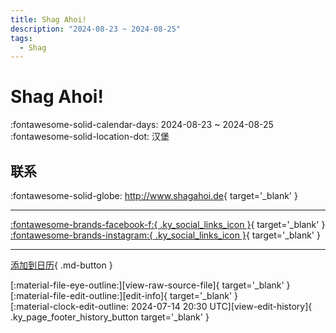 ```yaml
---
title: Shag Ahoi!
description: "2024-08-23 ~ 2024-08-25"
tags:
  - Shag
---
```


# Shag Ahoi! 

:fontawesome-solid-calendar-days: 2024-08-23 ~ 2024-08-25  
:fontawesome-solid-location-dot: 汉堡  

## 联系

:fontawesome-solid-globe: <http://www.shagahoi.de>{ target='_blank' }  

---

 [:fontawesome-brands-facebook-f:{ .ky_social_links_icon }](https://www.facebook.com/events/857974265871518){ target='_blank' } [:fontawesome-brands-instagram:{ .ky_social_links_icon }](https://instagram.com/shagahoi_hamburg){ target='_blank' }

---

[添加到日历](https://swing.news/ics/zh-Hans/2024/de/shag-ahoi-2024.ics){ .md-button }

<div class="ky_page_footer" markdown>
<div class="ky_page_footer_trailing" markdown="span">
[:material-file-eye-outline:][view-raw-source-file]{ target='_blank' }
[:material-file-edit-outline:][edit-info]{ target='_blank' }
</div>
<div class="ky_page_footer_leading" markdown="span">
[:material-clock-edit-outline: 2024-07-14 20:30 UTC][view-edit-history]{ .ky_page_footer_history_button target='_blank' }
</div>
</div>

[view-raw-source-file]: https://github.com/swingdance/events/blob/main/2024/de/shag-ahoi-2024.json "查看原始源文件"
[edit-info]: https://github.com/swingdance/events/issues/new?assignees=&labels=update+event&projects=&template=03-update_entity.yml&title=%5B2024%2Fde%5D%20Shag%20Ahoi%21&region=de&year=2024&id=shag-ahoi-2024&name=Shag%20Ahoi%21&org_id= "编辑信息"

[view-edit-history]: https://github.com/swingdance/events/commits/main/2024/de/shag-ahoi-2024.json "查看编辑历史"
